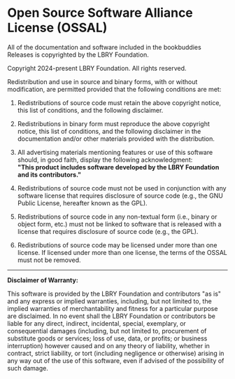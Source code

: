 # Open Source Software Alliance License (OSSAL)

All of the documentation and software included in the bookbuddies Releases is copyrighted by the LBRY Foundation.

Copyright 2024-present
LBRY Foundation. All rights reserved.

Redistribution and use in source and binary forms, with or without modification, are permitted provided that the following conditions are met:

1. Redistributions of source code must retain the above copyright notice, this list of conditions, and the following disclaimer.
   
2. Redistributions in binary form must reproduce the above copyright notice, this list of conditions, and the following disclaimer in the documentation and/or other materials provided with the distribution.
   
3. All advertising materials mentioning features or use of this software should, in good faith, display the following acknowledgment:  
   **"This product includes software developed by the LBRY Foundation and its contributors."**

4. Redistributions of source code must not be used in conjunction with any software license that requires disclosure of source code (e.g., the GNU Public License, hereafter known as the GPL).

5. Redistributions of source code in any non-textual form (i.e., binary or object form, etc.) must not be linked to software that is released with a license that requires disclosure of source code (e.g., the GPL).

6. Redistributions of source code may be licensed under more than one license. If licensed under more than one license, the terms of the OSSAL must not be removed.

---

**Disclaimer of Warranty:**

This software is provided by the LBRY Foundation and contributors "as is" and any express or implied warranties, including, but not limited to, the implied warranties of merchantability and fitness for a particular purpose are disclaimed. In no event shall the LBRY Foundation or contributors be liable for any direct, indirect, incidental, special, exemplary, or consequential damages (including, but not limited to, procurement of substitute goods or services; loss of use, data, or profits; or business interruption) however caused and on any theory of liability, whether in contract, strict liability, or tort (including negligence or otherwise) arising in any way out of the use of this software, even if advised of the possibility of such damage.
